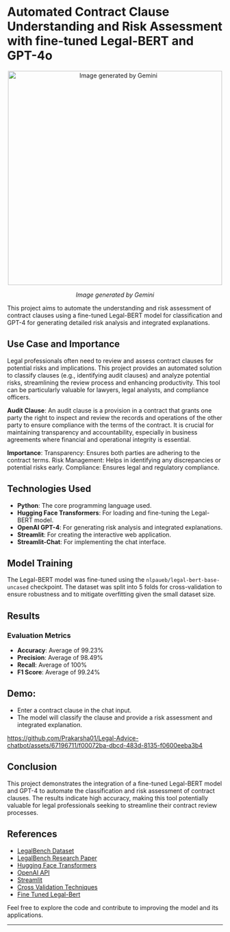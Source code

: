 # Automated Contract Clause Understanding and Risk Assessment with fine-tuned Legal-BERT and GPT-4o

<p align="center">
  <img src="https://github.com/Prakarsha01/Legal-Advice-chatbot/assets/67196711/9d129105-64d5-47a9-9235-b1baff210655" alt="Image generated by Gemini" width="500"/>
</p>
<p align="center"><em >Image generated by Gemini</em></p>


This project aims to automate the understanding and risk assessment of contract clauses using a fine-tuned Legal-BERT model for classification and GPT-4 for generating detailed risk analysis and integrated explanations.

## Use Case and Importance

Legal professionals often need to review and assess contract clauses for potential risks and implications. This project provides an automated solution to classify clauses (e.g., identifying audit clauses) and analyze potential risks, streamlining the review process and enhancing productivity. This tool can be particularly valuable for lawyers, legal analysts, and compliance officers.

**Audit Clause**:
An audit clause is a provision in a contract that grants one party the right to inspect and review the records and operations of the other party to ensure compliance with the terms of the contract. It is crucial for maintaining transparency and accountability, especially in business agreements where financial and operational integrity is essential.

**Importance**:
Transparency: Ensures both parties are adhering to the contract terms.
Risk Management: Helps in identifying any discrepancies or potential risks early.
Compliance: Ensures legal and regulatory compliance.

## Technologies Used

- **Python**: The core programming language used.
- **Hugging Face Transformers**: For loading and fine-tuning the Legal-BERT model.
- **OpenAI GPT-4**: For generating risk analysis and integrated explanations.
- **Streamlit**: For creating the interactive web application.
- **Streamlit-Chat**: For implementing the chat interface.

## Model Training

The Legal-BERT model was fine-tuned using the `nlpaueb/legal-bert-base-uncased` checkpoint. The dataset was split into 5 folds for cross-validation to ensure robustness and to mitigate overfitting given the small dataset size.

## Results

### Evaluation Metrics

- **Accuracy**: Average of 99.23%
- **Precision**: Average of 98.49%
- **Recall**: Average of 100%
- **F1 Score**: Average of 99.24%

## Demo:
   - Enter a contract clause in the chat input.
   - The model will classify the clause and provide a risk assessment and integrated explanation.

https://github.com/Prakarsha01/Legal-Advice-chatbot/assets/67196711/f00072ba-dbcd-483d-8135-f0600eeba3b4


## Conclusion

This project demonstrates the integration of a fine-tuned Legal-BERT model and GPT-4 to automate the classification and risk assessment of contract clauses. The results indicate high accuracy, making this tool potentially valuable for legal professionals seeking to streamline their contract review processes.

## References

- [LegalBench Dataset](https://huggingface.co/datasets/nguha/legalbench)
- [LegalBench Research Paper](https://arxiv.org/abs/2308.11462)
- [Hugging Face Transformers](https://huggingface.co/transformers/)
- [OpenAI API](https://openai.com/api/)
- [Streamlit](https://streamlit.io/)
- [Cross Validation Techniques](https://machinelearningmastery.com/k-fold-cross-validation/)
- [Fine Tuned Legal-Bert](https://huggingface.co/Prakarsha01/fine-tuned-legal-bert-5folds)


Feel free to explore the code and contribute to improving the model and its applications. 

---
